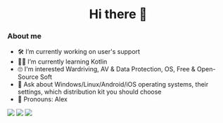 <h1 align="center">Hi there 👋</h1>

### About me
- 🛠 I’m currently working on user's support
- 👨‍💻 I’m currently learning Kotlin
- 🙄 I'm interested Wardriving, AV & Data Protection, OS, Free & Open-Source Soft
- 💬 Ask about Windows/Linux/Android/iOS operating systems, their settings, which distribution kit you should choose
- 🤝 Pronouns: Alex
<!---
### Technologies, Stacks & Soft
<a href=https://www.kali.org/><img height="40" src="https://www.wizcase.com/wp-content/uploads/2022/07/Kali-Linux-logo.png"></a>
<a href=https://www.parrotsec.org/><img height="40" src="https://jessehirsh.com/content/images/size/w960/2020/08/Parrot_Logo.png"></a>
<a href=https://www.elcomsoft.ru/><img height="43" src="https://i.ibb.co/b6L24t9/62-G-ab-ON-400x400-removebg-preview.png"></a>
<a href=https://www.passware.com/kit-forensic/><img height="43" src="https://daramesh.com/main/wp-content/uploads/2022/11/Passware-Kit-Forensic.png"></a>
<a href=https://github.com/0x90/wifi-arsenal/><img height="50" src="https://kismac-ng.org/wp-content/uploads/2019/01/useWifiSecurity-372x372.png"></a>
<a href=https://www.vmware.com/><img height="40" src="https://upload.wikimedia.org/wikipedia/commons/thumb/5/5a/Vmware_workstation_16_icon.svg/1200px-Vmware_workstation_16_icon.svg.png"></a>
<a href=https://www.virtualbox.org/><img height="45" src="https://iili.io/HQ6gZa1.png"></a>
<a href=/><img height="40" src="https://upload.wikimedia.org/wikipedia/commons/thumb/9/98/WordPress_blue_logo.svg/1200px-WordPress_blue_logo.svg.png"></a>
<a href=https://developer.android.com/studio/><img height="40" src="https://i.ibb.co/ngHfG5q/pasted-image-0-removebg-preview.png"></a>
<a href=https://distrowatch.com/><img height="38" src="https://netacad.mpei.ru/wp-content/uploads/linux_un.png"></a>
<a href=https://code.visualstudio.com/><img height="40" src="https://upload.wikimedia.org/wikipedia/commons/thumb/9/9a/Visual_Studio_Code_1.35_icon.svg/1200px-Visual_Studio_Code_1.35_icon.svg.png"></a>
-->


![](http://github-profile-summary-cards.vercel.app/api/cards/profile-details?username=marvellz&theme=2077)
![](http://github-profile-summary-cards.vercel.app/api/cards/stats?username=marvellz&theme=2077)
![](http://github-profile-summary-cards.vercel.app/api/cards/productive-time?username=marvellz&theme=2077&utcOffset=8)

<!---
<a href=/><img height="50" src=""></a>
<a href=/><img height="50" src=""></a>
-->
